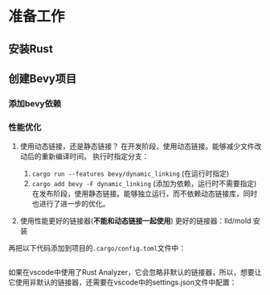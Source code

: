 # 准备工作

## 安装Rust

## 创建Bevy项目

### 添加bevy依赖

### 性能优化
1. 使用动态链接，还是静态链接？
在开发阶段，使用动态链接。能够减少文件改动后的重新编译时间。
执行时指定分支：
    1. `cargo run --features bevy/dynamic_linking` (在运行时指定)
    2. `cargo add bevy -F dynamic_linking` (添加为依赖，运行时不需要指定)
在发布阶段，使用静态链接。能够独立运行，而不依赖动态链接库，同时也进行了进一步的优化。

2. 使用性能更好的链接器(**不能和动态链接一起使用**)
更好的链接器：lld/mold
安装

再把以下代码添加到项目的`.cargo/config.toml`文件中：
```

``` 
如果在vscode中使用了Rust Analyzer，它会忽略非默认的链接器，所以，想要让它使用非默认的链接器，还需要在vscode中的settings.json文件中配置：
```

```